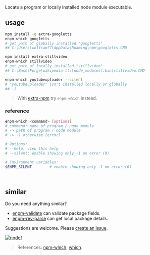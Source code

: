 Locate a program or locally installed node module executable.
<br>


## usage

```bash
npm install -g extra-googletts
enpm-which googletts
# get path of globally installed "googletts"
## C:\Users\wolfram77\AppData\Roaming\npm\googletts.CMD

npm install extra-stillvideo
enpm-which stillvideo
# get path of locally installed "stillvideo"
## C:\Base\Forge\wikipedia-tts\node_modules\.bin\stillvideo.CMD

enpm-which youtubeuploader --silent
# "youtubeuploader" isn't installed locally or globally
## -1
```
> With [extra-npm] try `enpm which` instead.

### reference

```bash
enpm-which <command> [options]
# command: name of program / node module
# -> path of program / node module
# -> -1 otherwise (error)

# Options:
# --help: view this help
# --silent: enable showing only -1 on error (0)

# Environment variables:
$ENPM_SILENT        # enable showing only -1 on error (0)
```
<br>


## similar

Do you need anything similar?
- [enpm-validate] can validate package fields.
- [enpm-rev-parse] can get local package details.

Suggestions are welcome. Please [create an issue].


[![nodef](https://i.imgur.com/8rbhhqI.jpg)](https://nodef.github.io)
> References: [npm-which], [which].

[extra-npm]: https://www.npmjs.com/package/extra-npm

[enpm-validate]: https://www.npmjs.com/package/@extra-npm/validate
[enpm-rev-parse]: https://www.npmjs.com/package/@extra-npm/rev-parse
[create an issue]: https://github.com/nodef/extra-npm/issues

[npm-which]: https://www.npmjs.com/package/npm-which
[which]: https://en.wikipedia.org/wiki/Which_(Unix)
